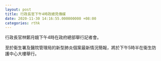 ```yaml
---
layout: post
title: 行政長官下午4時政總見傳媒
date: 2020-11-30 14:16:55.000000000 +08:00
categories: rthk
---
```


行政長官林鄭月娥下午4時在政府總部舉行記者會。
 
至於衞生署及醫院管理局的新型肺炎個案最新情況簡報，將於下午5時半在衞生防護中心大樓舉行。
